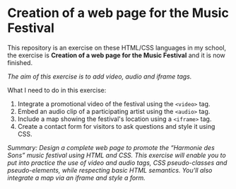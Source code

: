 # Creation of a web page for the Music Festival

This repository is an exercise on these HTML/CSS languages in my school, the exercise is **Creation of a web page for the Music Festival** and it is now finished.

_The aim of this exercise is to add video, audio and iframe tags._

What I need to do in this exercise: 
1. Integrate a promotional video of the festival using the ```<video>``` tag.
2. Embed an audio clip of a participating artist using the ```<audio>``` tag.
3. Include a map showing the festival's location using a ```<iframe>``` tag.
4. Create a contact form for visitors to ask questions and style it using CSS.

_Summary: Design a complete web page to promote the “Harmonie des Sons” music festival using HTML and CSS. This exercise will enable you to put into practice the use of video and audio tags, CSS pseudo-classes and pseudo-elements, while respecting basic HTML semantics. You'll also integrate a map via an iframe and style a form._
